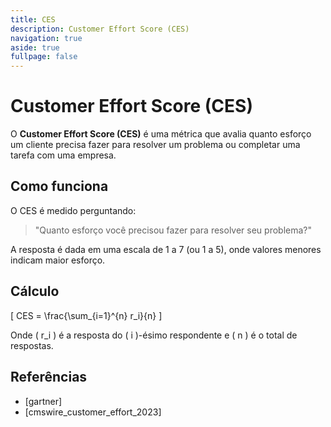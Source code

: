 ```yaml
---
title: CES
description: Customer Effort Score (CES)
navigation: true
aside: true
fullpage: false
---
```


# Customer Effort Score (CES)

O **Customer Effort Score (CES)** é uma métrica que avalia quanto esforço um cliente precisa fazer para resolver um problema ou completar uma tarefa com uma empresa.

## Como funciona

O CES é medido perguntando:

> "Quanto esforço você precisou fazer para resolver seu problema?"

A resposta é dada em uma escala de 1 a 7 (ou 1 a 5), onde valores menores indicam maior esforço.

## Cálculo

\[
CES = \frac{\sum_{i=1}^{n} r_i}{n}
\]

Onde \( r_i \) é a resposta do \( i \)-ésimo respondente e \( n \) é o total de respostas.

## Referências

- [gartner]
- [cmswire_customer_effort_2023]